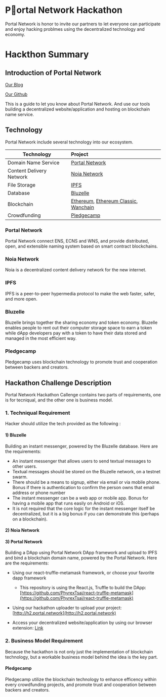 # Portal Network Hackathon

Portal Network is honor to invite our partners to let everyone can participate and enjoy hacking problmes using the decentralized technology and economy.

# Hackthon Summary

## Introduction of Portal Network

[Our Blog](https://medium.com/portalnetworkofficial)

[Our Github](https://github.com/PortalNetwork)

This is a guide to let you know about Portal Network. And use our tools building a decentralized website/application and hosting on blockchain name service.

## Technology

Portal Network include several technology into our ecosystem.

Technology               | Project
-------------------------|:-------------------------------------
Domain Name Service      | [Portal Network](https://www.portal.network/)
Content Delivery Network | [Noia Network](http://noia.network/)
File Storage             | [IPFS](https://ipfs.io/)
Database                 | [Bluzelle](https://bluzelle.com/)
Blockchain               | [Ethereum](https://ethereum.org/), [Ethereum Classic](https://ethereumclassic.org/), [Wanchain](https://wanchain.org/)
Crowdfunding             | [Pledgecamp](https://pledgecamp.com/)


### Portal Network

Portal Network connect ENS, ECNS and WNS, and provide distributed, open, and extensible naming system based on smart contract blockchains.

### Noia Network

Noia is a decentralized content delivery network for the new internet.

### IPFS

IPFS is a peer-to-peer hypermedia protocol to make the web faster, safer, and more open.

### Bluzelle

Bluzelle brings together the sharing economy and token economy. Bluzelle enables people to rent out their computer storage space to earn a token while dApp developers pay with a token to have their data stored and managed in the most efficient way.

### Pledgecamp

Pledgecamp uses blockchain technology to promote trust and cooperation between backers and creators.

## Hackathon Challenge Description

Portal Network Hackathon Callenge contains two parts of requirements, one is for tecniqual, and the other one is business model.

### 1. Techniqual Requirement

Hacker should utilize the tech provided as the following :

#### 1) Bluzelle

Building an instant messenger, powered by the Bluzelle database. 
Here are the requirements:
- An instant messenger that allows users to send textual messages to other users.
- Textual messages should be stored on the Bluzelle network, on a testnet swarm.
- There should be a means to signup, either via email or via mobile phone. Bonus if there is authentication to confirm the person owns that email address or phone number
- The instant messenger can be a web app or mobile app. Bonus for having a mobile app that runs easily on Android or iOS.
- It is not required that the core logic for the instant messenger itself be decentralized, but it is a big bonus if you can demonstrate this (perhaps on a blockchain).

#### 2) Noia Network

#### 3) Portal Network

Building a DApp using Portal Network DApp framework and upload to IPFS and bind a blockchain domain name, powered by the Portal Network.
Here are the requirements:
- Using our react-truffle-metamask framework, or choose your favorite dapp framework
    - This repository is using the React.js, Truffle to build the DApp: [https://github.com/PhyrexTsai/react-truffle-metamask](https://github.com/PhyrexTsai/react-truffle-metamask)
- Using our hackathon uploader to upload your project: [http://h2.portal.network](http://h2.portal.network)

- Access your decentralized website/application by using our browser extension: [Link](https://chrome.google.com/webstore/detail/portal-network/apcnffelpkinnpoapmokieojaffmcpmf?utm_source=chrome-ntp-icon)

### 2. Business Model Requirement

Because the hackathon is not only just the implementation of blockchain technology, but a workable business model behind the idea is the key part.

#### Pledgecamp

Pledgecamp utilize the blockchain technology to enhance efficency within every crowdfunding projects, and promote trust and cooperation between backers and creators.
